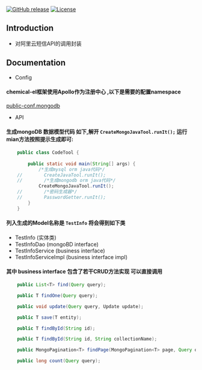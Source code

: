 [![GitHub release](https://img.shields.io/badge/release-1.0.0-28a745.svg)](https://github.com/0nebean/com.alibaba.druid-0nebean.custom/releases)
[![License](https://img.shields.io/badge/license-Apache%202-4EB1BA.svg)](https://www.apache.org/licenses/LICENSE-2.0.html)


Introduction
---
- 对阿里云短信API的调用封装

Documentation
---
- Config
#### chemical-el框架使用Apollo作为注册中心 ,以下是需要的配置namespace
[public-conf.mongodb](https://github.com/0nebean/public.conf/blob/master/conf/public-conf.mongodb.properties)

- API
#### 生成mongoDB 数据模型代码 如下,解开 `CreateMongoJavaTool.runIt();` 运行mian方法按照提示生成即可:
```java
    public class CodeTool {
    
        public static void main(String[] args) {
            /*生成mysql orm java代码*/
    //        CreateJavaTool.runIt();
    //        /*生成mongodb orm java代码*/
            CreateMongoJavaTool.runIt();
    //        /*密码生成器*/
    //        PasswordGetter.runIt();
        }
    }

```
#### 列入生成的Model名称是 `TestInfo` 将会得到如下类
* TestInfo (实体类)
* TestInfoDao (mongoBD interface)
* TestInfoService (business interface)
* TestInfoServiceImpl  (business interface impl)

#### 其中 business interface 包含了若干CRUD方法实现 可以直接调用
```java
    public List<T> find(Query query);

    public T findOne(Query query);

    public void update(Query query, Update update);

    public T save(T entity);

    public T findById(String id);

    public T findById(String id, String collectionName);

    public MongoPagination<T> findPage(MongoPagination<T> page, Query query);

    public long count(Query query);
```
